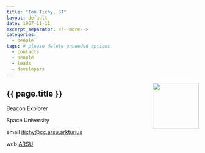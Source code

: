 ```yaml
---
title: "Ion Tichy, ST"
layout: default
date: 1967-11-11
excerpt_separator: <!--more-->
categories:
  - people
tags: # please delete unneeded options
  - contacts
  - people
  - leads
  - developers
---
```


<img style="float: right; width: 120px;" src="/assets/img/people/__image_file__" />

## {{ page.title }}

Beacon Explorer 

Space University 

email [itichy@cc.arsu.arkturius](mailto:itichy@cc.arkturius) 

web [ARSU](https://sww.arsu.arkturius) 

<!--more-->



